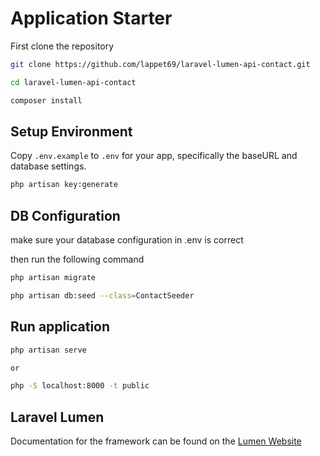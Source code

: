 # Application Starter

First clone the repository
```bash
git clone https://github.com/lappet69/laravel-lumen-api-contact.git

cd laravel-lumen-api-contact

composer install

```
## Setup Environment

Copy `.env.example` to `.env` for your app, specifically the baseURL
and database settings.

```bash
php artisan key:generate

```

## DB Configuration
make sure your database configuration in .env is correct

then run the following command
```bash
php artisan migrate

php artisan db:seed --class=ContactSeeder

```

## Run application

```bash
php artisan serve

or

php -S localhost:8000 -t public

```


## Laravel Lumen
Documentation for the framework can be found on the [Lumen Website]




[Lumen Website]:https://lumen.laravel.com/docs/